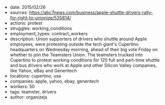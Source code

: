 - date: 2015/02/26
- sources: https://abc7news.com/business/apple-shuttle-drivers-rally-for-right-to-unionize/535814/
- actions: protest
- struggles: working_conditions
- employment_types: contract_workers
- description: Union supporters of drivers who shuttle around Apple employees, were protesting outside the tech giant's Cupertino headquarters on Wednesday morning, ahead of their big vote Friday on whether to join the Teamsters Union. The teamsters trucked into Cupertino to protest working conditions for 120 full and part-time shuttle and bus drivers who work at Apple and other Silicon Valley companies, like Yahoo, eBay and Genentech
- locations: cupertino, usa
- companies: apple, yahoo, ebay, genentech
- workers: 50
- tags: teamster, drivers
- author: organizejs
